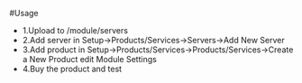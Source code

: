 #Usage
* 1.Upload to /module/servers
* 2.Add server in Setup->Products/Services->Servers->Add New Server
* 3.Add product in Setup->Products/Services->Products/Services->Create a New Product edit Module Settings
* 4.Buy the product and test
